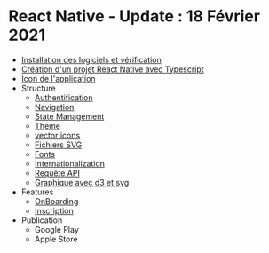 # React Native - Update : 18 Février 2021

- [Installation des logiciels et vérification](react-native-installation.md)
- [Création d'un projet React Native avec Typescript](creation-project-react-native.md)
- [Icon de l'application](react-native-app-logo.md)
- Structure
  - [Authentification](authentication.md)
  - [Navigation](navigation.md)
  - [State Management](state-management.md)
  - [Theme]()
  - [vector icons](vector-icons.md)
  - [Fichiers SVG]()
  - [Fonts](custom-fonts.md)
  - [Internationalization](internationalization.md)
  - [Requête API](api.md)
  - [Graphique avec d3 et svg](graph-d3-svg.md)
- Features
  - [OnBoarding](onboarding.md)
  - [Inscription]()
- Publication
  - Google Play
  - Apple Store 

